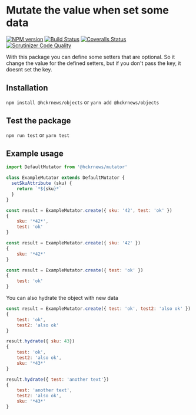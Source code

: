 # Mutate the value when set some data

[![NPM version][npm-image]][npm-url] [![Build Status][travis-image]][travis-url] [![Coveralls Status][coveralls-image]][coveralls-url] [![Scrutinizer Code Quality][scrutinizer-image]][scrutinizer-url]

With this package you can define some setters that are optional.
So it change the value for the defined setters, but if you don't pass the key, it doesnt set the key.

## Installation

`npm install @hckrnews/objects`
or
`yarn add @hckrnews/objects`

## Test the package

`npm run test`
or
`yarn test`

## Example usage

```javascript
import DefaultMutator from '@hckrnews/mutator'

class ExampleMutator extends DefaultMutator {
  setSkuAttribute (sku) {
    return `*${sku}*`
  }
}

const result = ExampleMutator.create({ sku: '42', test: 'ok' })
{
    sku: '*42*',
    test: 'ok'
}

const result = ExampleMutator.create({ sku: '42' })
{
    sku: '*42*'
}

const result = ExampleMutator.create({ test: 'ok' })
{
    test: 'ok'
}
```

You can also hydrate the object with new data

```javascript
const result = ExampleMutator.create({ test: 'ok', test2: 'also ok' })
{
    test: 'ok',
    test2: 'also ok'
}

result.hydrate({ sku: 43})
{
    test: 'ok',
    test2: 'also ok',
    sku: '*43*'
}

result.hydrate({ test: 'another text'})
{
    test: 'another text',
    test2: 'also ok',
    sku: '*43*'
}
```

[npm-url]: https://www.npmjs.com/package/@hckrnews/mutator
[npm-image]: https://img.shields.io/npm/v/@hckrnews/mutator.svg
[travis-url]: https://travis-ci.org/hckrnews/mutator
[travis-image]: https://img.shields.io/travis/hckrnews/mutator/main.svg
[coveralls-url]: https://coveralls.io/r/hckrnews/mutator
[coveralls-image]: https://img.shields.io/coveralls/hckrnews/mutator/main.svg
[scrutinizer-url]: https://scrutinizer-ci.com/g/hckrnews/mutator/?branch=main
[scrutinizer-image]: https://scrutinizer-ci.com/g/hckrnews/mutator/badges/quality-score.png?b=main
